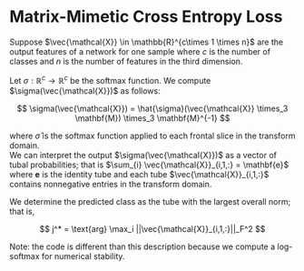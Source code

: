 # Matrix-Mimetic Cross Entropy Loss

Suppose $\vec{\mathcal{X}} \in \mathbb{R}^{c\times 1 \times n}$ are the output features of a network for one sample 
where $c$ is the number of classes and $n$ is the number of features in the third dimension.  

Let $\sigma: \mathbb{R}^c \to \mathbb{R}^c$ be the softmax function.  We compute $\sigma(\vec{\mathcal{X}})$ as follows:

$$
\sigma(\vec{\mathcal{X}}) = \hat{\sigma}(\vec{\mathcal{X}} \times_3 \mathbf{M}) \times_3 \mathbf{M}^{-1}
$$

where $\hat{\sigma}$ is the softmax function applied to each frontal slice in the transform domain.  
We can interpret the output $\sigma(\vec{\mathcal{X}})$ as a vector of tubal probabilities;
that is $\sum_{i} \vec{\mathcal{X}}_{i,1,:} = \mathbf{e}$ where $\mathbf{e}$ is the identity tube 
and each tube $\vec{\mathcal{X}}_{i,1,:}$ contains nonnegative entries in the transform domain.

We determine the predicted class as the tube with the largest overall norm; that is,

$$
j^* = \text{arg} \max_i ||\vec{\mathcal{X}}_{i,1,:}||_F^2
$$


Note: the code is different than this description because we compute a log-softmax for numerical stability. 
